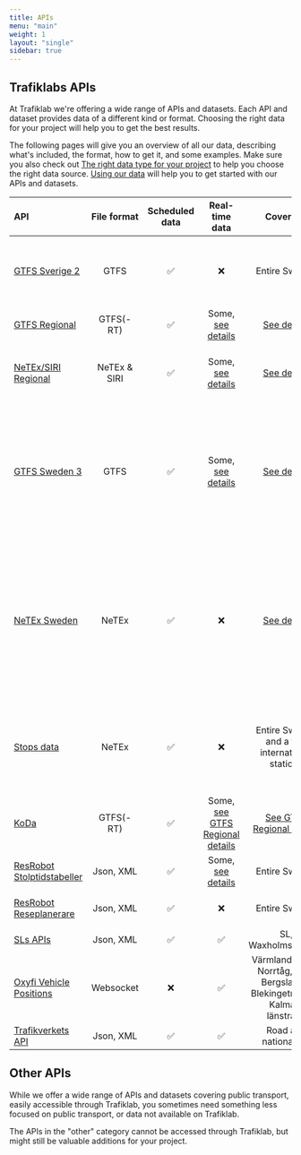 ```yaml
---
title: APIs
menu: "main"
weight: 1
layout: "single"
sidebar: true
---
```


## Trafiklabs APIs

At Trafiklab we're offering a wide range of APIs and datasets. Each API and dataset provides data of a different kind or
format. Choosing the right data for your project will help you to get the best results.

The following pages will give you an overview of all our data, describing what's included, the format, how to get it,
and some examples. Make sure you also check
out [The right data type for your project](../docs/using-trafiklab-data/the-right-data-type-for-your-project/) to help you
choose the right data source. [Using our data](../docs/using-trafiklab-data/) will help you to get started with our APIs
and datasets.

| API                                                                          | File format  | Scheduled data |                                             Real-time data                                             |                                             Coverage                                             | What is it                                                                                                |
|:-----------------------------------------------------------------------------|:------------:|:--------------:|:------------------------------------------------------------------------------------------------------:|:------------------------------------------------------------------------------------------------:|:----------------------------------------------------------------------------------------------------------|
| [GTFS Sverige 2](/api/gtfs-datasets/gtfs-sverige-2/)                         |     GTFS     |       ✅        |                                                   ❌                                                    |                                          Entire Sweden                                           | Dataset with all public transport, static and historical                                                  |
| [GTFS Regional](/api/gtfs-datasets/gtfs-regional/)                           |  GTFS(-RT)   |       ✅        |        Some, [see details](/api/gtfs-datasets/gtfs-regional/#operators-covered-by-this-dataset)        |        [See details](/api/gtfs-datasets/gtfs-regional/#operators-covered-by-this-dataset)        | Public transport datasets                                                                                 |
| [NeTEx/SIRI Regional](/api/netex-datasets/netex-regional/)                   | NeTEx & SIRI |       ✅        |       Some, [see details](/api/netex-datasets/netex-regional/#operators-covered-by-this-dataset)       |       [See details](/api/netex-datasets/netex-regional/#operators-covered-by-this-dataset)       | Highly detailed public transport datasets                                                                 |
| [GTFS Sweden 3](/api/gtfs-datasets/gtfs-sweden/)                             |     GTFS     |       ✅        |         Some, [see details](/api/gtfs-datasets/gtfs-sweden/#operators-covered-by-this-dataset)         |         [See details](/api/gtfs-datasets/gtfs-sweden/#operators-covered-by-this-dataset)         | Public transport dataset of Sweden, as one static dataset and multiple realtime datasets                  |
| [NeTEx Sweden](/api/netex-datasets/netex-sweden/)                            |    NeTEx     |       ✅        |                                                   ❌                                                    |        [See details](/api/netex-datasets/netex-sweden/#operators-covered-by-this-dataset)        | Highly detailed public transport datasets of Sweden, as one static dataset and multiple realtime datasets | 
| [Stops data](/api/netex-datasets/stops-data/)                                |    NeTEx     |       ✅        |                                                   ❌                                                    |                          Entire Sweden and a few international stations                          | All stops of Sweden with mappings to regional IDs                                                         |
| [KoDa](/api/trafiklab-apis/koda/)                                            |  GTFS(-RT)   |       ✅        | Some, [see GTFS Regional details](/api/gtfs-datasets/gtfs-regional/#operators-covered-by-this-dataset) | [See GTFS Regional details](/api/gtfs-datasets/gtfs-regional/#operators-covered-by-this-dataset) | High quality historical data                                                                              |
| [ResRobot Stolptidstabeller](/api/trafiklab-apis/resrobot-v21/timetables.md) |  Json, XML   |       ✅        |                  Some, [see details](/api/trafiklab-apis/resrobot-v21/timetables.md)                   |                                          Entire Sweden                                           | Departure & Arrival board API                                                                             |
| [ResRobot Reseplanerare](/api/trafiklab-apis/resrobot-v21/route-planner.md)  |  Json, XML   |       ✅        |                                                   ❌                                                    |                                          Entire Sweden                                           | Travel planner API                                                                                        |
| [SLs APIs ](/api/trafiklab-apis/sl/)                                         |  Json, XML   |       ✅        |                                                   ✅                                                    |                                       SL, Waxholmsbolaget                                        | API collection                                                                                            |
| [Oxyfi Vehicle Positions](/api/trafiklab-apis/oxyfi.md)                      |  Websocket   |       ❌        |                                                   ✅                                                    |         Värmlandstrafik, Norrtåg, Tåg i Bergslagen, Blekingetrafiken, Kalmars länstrafik         | Realtime train position API                                                                               |
| [Trafikverkets API](/api/trafiklab-apis/trafikverket.md)                     |  Json, XML   |       ✅        |                                                   ✅                                                    |                                      Road and national rail                                      | Road and rail API                                                                                         |


## Other APIs

While we offer a wide range of APIs and datasets covering public transport, easily accessible through Trafiklab, you
sometimes need something less focused on public transport, or data not available on Trafiklab.

The APIs in the "other" category cannot be accessed through Trafiklab, but might still be valuable additions for your 
project.
